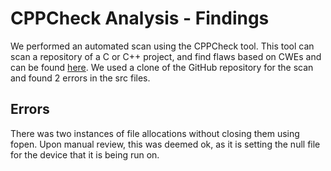 # CPPCheck Analysis - Findings
We performed an automated scan using the CPPCheck tool. This tool can scan a repository of a C or C++ project, and find flaws based on CWEs and can be found [here](http://cppcheck.net/). We used a clone of the GitHub repository for the scan and found 2 errors in the src files. 

## Errors
There was two instances of file allocations without closing them using fopen. Upon manual review, this was deemed ok, as it is setting the null file for the device that it is being run on. 